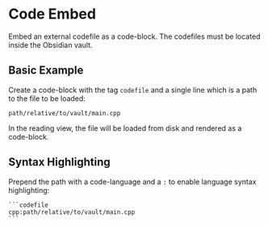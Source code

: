 # Code Embed

Embed an external codefile as a code-block. The codefiles must be located inside
the Obsidian vault.

## Basic Example

Create a code-block with the tag `codefile` and a single line which is a
path to the file to be loaded:

  ```codefile
  path/relative/to/vault/main.cpp
  ```

In the reading view, the file will be loaded from disk and rendered as a
code-block.

## Syntax Highlighting

Prepend the path with a code-language and a `:` to enable language syntax
highlighting:

    ```codefile
    cpp:path/relative/to/vault/main.cpp
    ```
